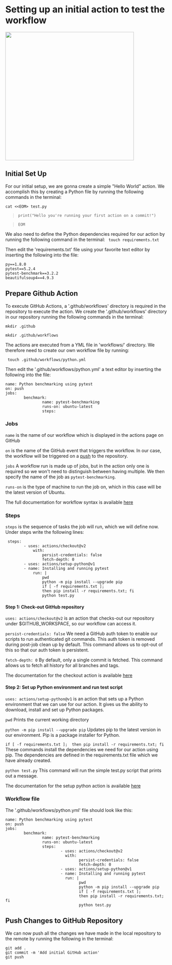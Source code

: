 # Setting up an initial action to test the workflow
<img src="https://github.com/jhammarstedt/katacoda-scenarios/blob/main/ghactionDemo/images/tut_part1.PNG?raw=true" height="400" />

## Initial Set Up
For our initial setup, we are gonna create a simple "Hello World" action. We accomplish this by creating a Python file by running the following commands in the terminal:

`cat <<EOM> test.py`

> `print("Hello you're running your first action on a commit!")`
 
>`EOM`

We also need to define the Python dependencies required for our action by running the following command in the terminal:
``` touch requirements.txt```

Then edit the 'requirements.txt' file using your favorite text editor by inserting the following into the file:
``` 
py==1.8.0
pytest==5.2.4
pytest-benchmark==3.2.2
beautifulsoup4==4.9.3
```

## Prepare Github Action
To execute GitHub Actions, a '.github/workflows' directory is required in the repository to execute the action. We create the '.github/workflows' directory in our repository running the following commands in the terminal:

`mkdir .github`

`mkdir .github/workflows`

The actions are executed from a YML file in 'workflows/' directory. We therefore need to create our own workflow file by running:

``` touch .github/workflows/python.yml```

Then edit the '.github/workflows/python.yml' a text editor by inserting the following into the file:
```
name: Python benchmarking using pytest
on: push
jobs:
        benchmark:
                name: pytest-benchmarking
                runs-on: ubuntu-latest
                steps:
```

### Jobs

`name` is the name of our workflow which is displayed in the actions page on GitHub

`on` is the name of the GitHub event that triggers the workflow. In our case, the workflow will be triggered on a <ins>push</ins> to the repository.

`jobs` A workflow run is made up of jobs, but in the action only one is required so we won't need to distinguish between having multiple. We then specify the name of the job as `pytest-benchmarking`. 

`runs-on` is the type of machine to run the job on, which in this case will be the latest version of Ubuntu.

The full documentation for workflow syntax is available [here](https://docs.github.com/en/actions/reference/workflow-syntax-for-github-actions)

### Steps

`steps` is the sequence of tasks the job will run, which we will define now. Under steps write the following lines:


```
 steps:
        - uses: actions/checkout@v2
            with:
                persist-credentials: false
                fetch-depth: 0 
        - uses: actions/setup-python@v1
        - name: Installing and running pytest
            run: |
                pwd
                python -m pip install --upgrade pip
                if [ -f requirements.txt ]; 
                then pip install -r requirements.txt; fi
                python test.py

```
#### Step 1: Check-out GitHub repository

`uses: actions/checkout@v2` is an action that checks-out our repository under $GITHUB_WORKSPACE, so our workflow can access it.

`persist-credentials: false` We need a GitHub auth token to enable our scripts to run authenticated git commands. This auth token is removed during post-job clean up by default. This command allows us to opt-out of this so that our auth token is persistent.

`fetch-depth: 0` By default, only a single commit is fetched. This command allows us to fetch all history for all branches and tags.

The documentation for the checkout action is available [here](https://github.com/actions/checkout)

#### Step 2: Set up Python environment and run test script

`uses: actions/setup-python@v1` is an action that sets up a Python environment that we can use for our action. It gives us the ability to download, install and set up Python packages.

`pwd` Prints the current working directory

`python -m pip install --upgrade pip` Updates pip to the latest version in our environment. Pip is a package installer for Python.

`
 if [ -f requirements.txt ]; 
 then pip install -r requirements.txt; fi
`
These commands install the dependencies we need for our action using pip. The dependencies are defined in the requirements.txt file which we have already created.

`python test.py` This command will run the simple test.py script that prints out a message.

The documentation for the setup python action is available [here](https://github.com/actions/setup-python)

### Workflow file

The '.github/workflows/python.yml' file should look like this:
```   
name: Python benchmarking using pytest
on: push
jobs:
        benchmark:
                name: pytest-benchmarking
                runs-on: ubuntu-latest
                steps:
                        - uses: actions/checkout@v2
                          with:
                                persist-credentials: false
                                fetch-depth: 0 
                        - uses: actions/setup-python@v1
                        - name: Installing and running pytest
                          run: |
                                pwd
                                python -m pip install --upgrade pip
                                if [ -f requirements.txt ]; 
                                then pip install -r requirements.txt; fi
                                python test.py
```   

## Push Changes to GitHub Repository

We can now push all the changes we have made in the local repository to the remote by running the following in the terminal:
```   
git add .
git commit -m 'Add initial GitHub action'
git push
```   
